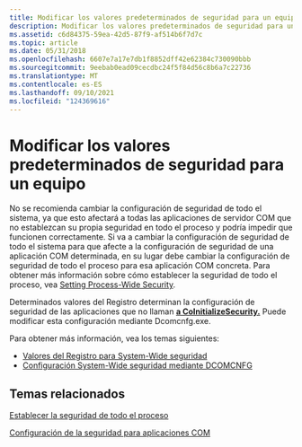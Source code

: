 ```yaml
---
title: Modificar los valores predeterminados de seguridad para un equipo
description: Modificar los valores predeterminados de seguridad para un equipo
ms.assetid: c6d84375-59ea-42d5-87f9-af514b6f7d7c
ms.topic: article
ms.date: 05/31/2018
ms.openlocfilehash: 6607e7a17e7db1f8852dff42e62384c730090bbb
ms.sourcegitcommit: 9eebab0ead09cecdbc24f5f84d56c8b6a7c22736
ms.translationtype: MT
ms.contentlocale: es-ES
ms.lasthandoff: 09/10/2021
ms.locfileid: "124369616"
---
```

# <a name="modifying-the-security-defaults-for-a-computer"></a>Modificar los valores predeterminados de seguridad para un equipo

No se recomienda cambiar la configuración de seguridad de todo el sistema, ya que esto afectará a todas las aplicaciones de servidor COM que no establezcan su propia seguridad en todo el proceso y podría impedir que funcionen correctamente. Si va a cambiar la configuración de seguridad de todo el sistema para que afecte a la configuración de seguridad de una aplicación COM determinada, en su lugar debe cambiar la configuración de seguridad de todo el proceso para esa aplicación COM concreta. Para obtener más información sobre cómo establecer la seguridad de todo el proceso, vea [Setting Process-Wide Security](setting-processwide-security.md).

Determinados valores del Registro determinan la configuración de seguridad de las aplicaciones que no llaman [**a CoInitializeSecurity.**](/windows/desktop/api/combaseapi/nf-combaseapi-coinitializesecurity) Puede modificar esta configuración mediante Dcomcnfg.exe.

Para obtener más información, vea los temas siguientes:

-   [Valores del Registro para System-Wide seguridad](registry-values-for-machine-wide-security.md)
-   [Configuración System-Wide seguridad mediante DCOMCNFG](setting-machine-wide-security-using-dcomcnfg.md)

## <a name="related-topics"></a>Temas relacionados

<dl> <dt>

[Establecer la seguridad de todo el proceso](setting-processwide-security.md)
</dt> <dt>

[Configuración de la seguridad para aplicaciones COM](setting-security-for-com-applications.md)
</dt> </dl>

 

 




